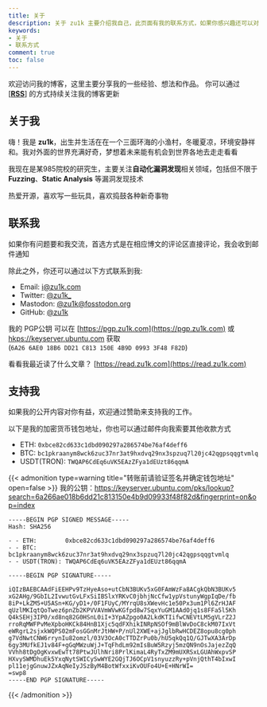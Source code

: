 ```yaml
---
title: 关于
description: 关于 zu1k 主要介绍我自己，此页面有我的联系方式，如果你感兴趣还可以对我进行打赏
keywords:
- 关于
- 联系方式
comment: true
toc: false
---
```


欢迎访问我的博客，这里主要分享我的一些经验、想法和作品。
你可以通过 [[**RSS**]](https://zu1k.com/rss.xml) 的方式持续关注我的博客更新

## 关于我

嗨！我是 **zu1k**，出生并生活在在一个三面环海的小渔村，冬暖夏凉，环境安静祥和。我对外面的世界充满好奇，梦想着未来能有机会到世界各地去走走看看

我现在是某985院校的研究生，主要关注**自动化漏洞发现**相关领域，包括但不限于 **Fuzzing**、**Static Analysis** 等漏洞发现技术

热爱开源，喜欢写一些玩具，喜欢捣鼓各种新奇事物

## 联系我

如果你有问题要和我交流，首选方式是在相应博文的评论区直接评论，我会收到邮件通知

除此之外，你还可以通过以下方式联系到我:

- Email: [i@zu1k.com](mailto:i@zu1k.com)
- Twitter: [@zu1k_](https://twitter.com/zu1k_)
- Mastodon: [@zu1k@fosstodon.org](https://fosstodon.org/@zu1k)
- GitHub: [@zu1k](https://github.com/zu1k)

我的 PGP公钥 可以在 [https://pgp.zu1k.com](https://pgp.zu1k.com) 或 [hkps://keyserver.ubuntu.com](https://keyserver.ubuntu.com/pks/lookup?op=get&search=0x6A266AE018B6DD21C813150E4B9D09933F48F82D) 获取  
(`6A26 6AE0 18B6 DD21 C813 150E 4B9D 0993 3F48 F82D`)

看看我最近读了什么文章？ [https://read.zu1k.com](https://read.zu1k.com)

## 支持我

如果我的公开内容对你有益，欢迎通过赞助来支持我的工作。

以下是我的加密货币钱包地址，你也可以通过邮件向我索要其他收款方式

- ETH: `0xbce82cd633c1dbd090297a286574be76af4deff6`
- BTC: `bc1pkraanym8wck6zuc37nr3at9hxdvq29nx3spzuq7l20jc42qgpsqqgtvmlq`
- USDT(TRON): `TWQAP6CdEq6uVK5EAzZFya1dEUzt86qqmA`

{{< admonition type=warning title="转账前请验证签名并确定钱包地址" open=false >}}
我的公钥：https://keyserver.ubuntu.com/pks/lookup?search=6a266ae018b6dd21c813150e4b9d09933f48f82d&fingerprint=on&op=index

```
-----BEGIN PGP SIGNED MESSAGE-----
Hash: SHA256

- - ETH:        0xbce82cd633c1dbd090297a286574be76af4deff6
- - BTC:        bc1pkraanym8wck6zuc37nr3at9hxdvq29nx3spzuq7l20jc42qgpsqqgtvmlq
- - USDT(TRON): TWQAP6CdEq6uVK5EAzZFya1dEUzt86qqmA

-----BEGIN PGP SIGNATURE-----

iQIzBAEBCAAdFiEEHPv9TzHyeAso+utCbN3BUKv5xG0FAmWzFa8ACgkQbN3BUKv5
xG2AHg/9GbIL2IvwutGvLFxSiIBSlxYRKvC0jbhjNcCfw1ypVstunyWgpIqDe/fb
8iP+LkZM5+U5ASn+KG/yD1+/0F1FUyC/MYrqU8sXWevHc1e50Px3um1Pl6ZrHJAF
qUzlMKIqtQoTwez6pnZb2KPVVAVmWVwKGfpd8w7SqxYuGM1AAdOjq1s8FFa5l5Kh
Q4kSEHj3IP0/xd8nq82G0HSnL0iI+3YpAZpgo0A2LkdKTIifwCNEVtLM5gVLrZ2J
rroRqMWFPvMeXpboHKCk84HnB1Xjc5qdFXhikINRpNSOf9mBlWvDoC8ckM07IxVt
eWRgrL2sjxkWQPS02mFosGGnMrJtHW+P/nUl2XWE+ajJglbRwHCDEZ8opu8cg0ph
g7VdNwtCNW6rrynIu82omzl/03V3OcA0cTTDZrPu0b/hU5qkQq1Q/GJTwXA3ArDp
6gy3MUfkEJ1v84F+gGqMWzuWjJ+TqFhdLm92mIsBuW5Rzyj5mzQN9nOsJajezZqQ
VVhh8tDgOgKvxwEwTt78PtwJUlhNri8PrlKimaL4RyTxZM9mUXRSxLGUAhWxpvSP
HXvySWMDhuEk5YxqNytSWICySwWYE2GQjTJ6OCpV1snyuzzRy+pVnjQthT4bIxwI
pl11ejgGnuwJZxAqNeIyJSzByM4BotWfxxiKvOUFo4U+E+HNrWI=
=swp8
-----END PGP SIGNATURE-----
```
{{< /admonition >}}
